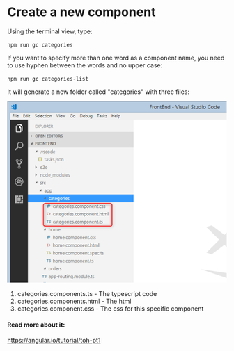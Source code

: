 ﻿# Create a new component

Using the terminal view, type:

```
npm run gc categories
```

If you want to specify more than one word as a component name, you need to use hyphen between the words and no upper case:

```
npm run gc categories-list
```

It will generate a new folder called "categories" with three files:

![](categoriesComponent.png)

1)	categories.components.ts -  The typescript code
2)	categories.components.html - 	The html
3)	categories.component.css -  The css for this specific component


#### Read more about it:
https://angular.io/tutorial/toh-pt1

